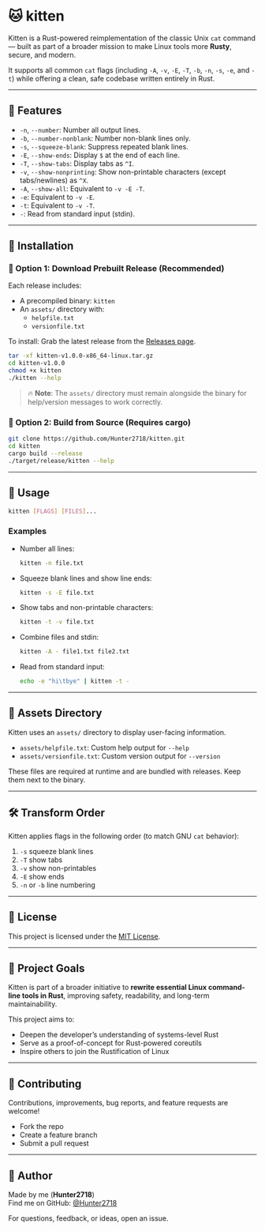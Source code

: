 # 🐱 kitten

Kitten is a Rust-powered reimplementation of the classic Unix `cat` command — built as part of a broader mission to make Linux tools more **Rusty**, secure, and modern.

It supports all common `cat` flags (including `-A`, `-v`, `-E`, `-T`, `-b`, `-n`, `-s`, `-e`, and `-t`) while offering a clean, safe codebase written entirely in Rust.

---

## 🚀 Features

- `-n`, `--number`: Number all output lines.
- `-b`, `--number-nonblank`: Number non-blank lines only.
- `-s`, `--squeeze-blank`: Suppress repeated blank lines.
- `-E`, `--show-ends`: Display `$` at the end of each line.
- `-T`, `--show-tabs`: Display tabs as `^I`.
- `-v`, `--show-nonprinting`: Show non-printable characters (except tabs/newlines) as `^X`.
- `-A`, `--show-all`: Equivalent to `-v -E -T`.
- `-e`: Equivalent to `-v -E`.
- `-t`: Equivalent to `-v -T`.
- `-`: Read from standard input (stdin).

---

## 📆 Installation

### 🔹 Option 1: Download Prebuilt Release (Recommended)

 Each release includes:

- A precompiled binary: `kitten`
- An `assets/` directory with:
  - `helpfile.txt`
  - `versionfile.txt`

To install:
Grab the latest release from the [Releases page](https://github.com/Hunter2718/kitten/releases/#latest).

```bash
tar -xf kitten-v1.0.0-x86_64-linux.tar.gz
cd kitten-v1.0.0
chmod +x kitten
./kitten --help
```

> 🔥 **Note**: The `assets/` directory must remain alongside the binary for help/version messages to work correctly.

### 🔹 Option 2: Build from Source (Requires cargo)

```bash
git clone https://github.com/Hunter2718/kitten.git
cd kitten
cargo build --release
./target/release/kitten --help
```

---

## 💪 Usage

```bash
kitten [FLAGS] [FILES]...
```

### Examples

- Number all lines:
  ```bash
  kitten -n file.txt
  ```

- Squeeze blank lines and show line ends:
  ```bash
  kitten -s -E file.txt
  ```

- Show tabs and non-printable characters:
  ```bash
  kitten -t -v file.txt
  ```

- Combine files and stdin:
  ```bash
  kitten -A - file1.txt file2.txt
  ```

- Read from standard input:
  ```bash
  echo -e "hi\tbye" | kitten -t -
  ```

---

## 📂 Assets Directory

Kitten uses an `assets/` directory to display user-facing information.

- `assets/helpfile.txt`: Custom help output for `--help`
- `assets/versionfile.txt`: Custom version output for `--version`

These files are required at runtime and are bundled with releases. Keep them next to the binary.

---

## 🛠️ Transform Order

Kitten applies flags in the following order (to match GNU `cat` behavior):

1. `-s` squeeze blank lines  
2. `-T` show tabs  
3. `-v` show non-printables  
4. `-E` show ends  
5. `-n` or `-b` line numbering

---

## 📄 License

This project is licensed under the [MIT License](LICENSE).

---

## 🌱 Project Goals

Kitten is part of a broader initiative to **rewrite essential Linux command-line tools in Rust**, improving safety, readability, and long-term maintainability.

This project aims to:

- Deepen the developer’s understanding of systems-level Rust  
- Serve as a proof-of-concept for Rust-powered coreutils  
- Inspire others to join the Rustification of Linux

---

## 🤝 Contributing

Contributions, improvements, bug reports, and feature requests are welcome!

- Fork the repo  
- Create a feature branch  
- Submit a pull request

---

## 🐾 Author

Made by me (**Hunter2718**)  
Find me on GitHub: [@Hunter2718](https://github.com/Hunter2718)

For questions, feedback, or ideas, open an issue.

